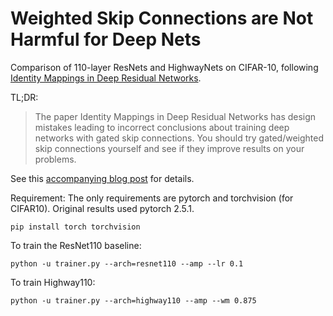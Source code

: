 # Weighted Skip Connections are Not Harmful for Deep Nets

Comparison of 110-layer ResNets and HighwayNets on CIFAR-10, following [Identity Mappings in Deep Residual Networks](https://arxiv.org/abs/1603.05027).

TL;DR:
> The paper Identity Mappings in Deep Residual Networks has design mistakes leading to incorrect conclusions about training deep networks with gated skip connections. You should try gated/weighted skip connections yourself and see if they improve results on your problems.

See this [accompanying blog post](https://rupeshks.cc/blog/skip.html) for details.


Requirement: The only requirements are pytorch and torchvision (for CIFAR10). Original results used pytorch 2.5.1.

```commandline
pip install torch torchvision
```

To train the ResNet110 baseline:
```commandline
python -u trainer.py --arch=resnet110 --amp --lr 0.1
```

To train Highway110:
```commandline
python -u trainer.py --arch=highway110 --amp --wm 0.875
```